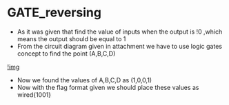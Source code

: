 # GATE_reversing

- As it was given that find the value of inputs when the output is !0 ,which means the output should be equal to 1
- From the circuit diagram given in attachment we have to use logic gates concept to find the point (A,B,C,D)
  
[!img](https://github.com/Sreehithavarma23/wired-ctf/blob/main/screenshots/WhatsApp%20Image%202023-08-28%20at%203.18.05%20PM.jpeg)

- Now we found the values of A,B,C,D as (1,0,0,1)
- Now with the flag format given we should place these values as wired{1001}
